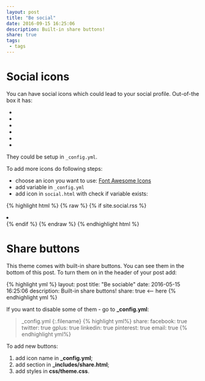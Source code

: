 ```yaml
---
layout: post
title: "Be social"
date: 2016-09-15 16:25:06
description: Built-in share buttons!
share: true
tags:
 - tags
---
```


# Social icons

You can have social icons which could lead to your social profile.
Out-of-the box it has: 

<ul class="social-media">
  <li>
    <a title="Github"
      href="https://github.com/{{ site.social.github }}"
      target="_blank"><i class="fa-brands fa-github fa-2x"></i></a>
  </li>
  <li>
    <a title="StackOverflow"
      href="http://stackoverflow.com/users/1252056/{{ site.social.stackoverflow }}"
      target="_blank"><i class="fa-brands fa-stack-overflow fa-2x"></i></a>
  </li>
  <li>
    <a title="LinkedIn"
      href="https://www.linkedin.com/in/{{ site.social.linkedin }}"
      target="_blank"><i class="fa-brands fa-linkedin fa-2x"></i></a>
  </li>
  <li>
    <a title="Instagram"
      href="https://instagram.com/{{ site.social.instagram }}"
      target="_blank"><i class="fa-brands fa-instagram fa-2x"></i></a>
  </li>
  <li>
    <a title="Last.fm"
      href="http://lastfm.com/user/{{ site.social.lastfm }}"
      target="_blank"><i class="fa-brands fa-lastfm fa-2x"></i></a>
  </li>
  <li>
    <a title="RSS"
      href="{{site.url}}/{{ site.social.rss }}"
      target="_blank"><i class="fa fa-rss fa-2x"></i></a>
  </li>
</ul>

They could be setup in `_config.yml`.

To add more icons do following steps:

 - choose an icon you want to use: [Font Awesome Icons](https://fortawesome.github.io/Font-Awesome/icons/)
 - add variable in `_config.yml`
 - add icon in `social.html` with check if variable exists:
 
{% highlight html %}
{% raw %}
{% if site.social.rss %}
  <li>
    <a title="{{ site.social.<your_social_variable> }}" 
       href="{{site.url}}/{{ site.social.<your_social_variable> }}" 
       target="_blank"><font_awesome_icon></i></a>
  </li>
{% endif %}
{% endraw %}
{% endhighlight html %}


# Share buttons

This theme comes with built-in share buttons. You can see them in the bottom of this post.
To turn them on in the header of your post add:

{% highlight yml %}
layout: post
title: "Be sociable"
date: 2016-05-15 16:25:06
description: Built-in share buttons!
share: true <-- here
{% endhighlight yml %}

If you want to disable some of them - go to **_config.yml**:

>_config.yml
{:.filename}
{% highlight yml%}
share:
  facebook: true
  twitter: true
  gplus: true
  linkedin: true
  pinterest: true
  email: true
{% endhighlight yml%}

To add new buttons:

1. add icon name in **_config.yml**;
2. add section in **_includes/share.html**;
3. add styles in **css/theme.css**.
